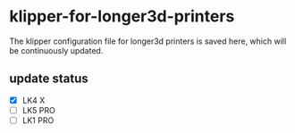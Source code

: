 # klipper-for-longer3d-printers
The klipper configuration file for longer3d printers is saved here, which will be continuously updated.

## update status
- [x] LK4 X
- [ ] LK5 PRO
- [ ] LK1 PRO